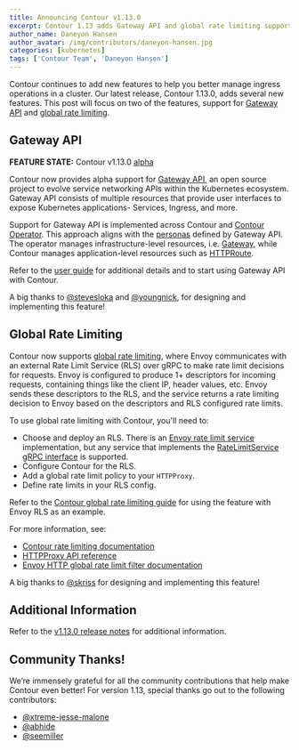 ```yaml
---
title: Announcing Contour v1.13.0
excerpt: Contour 1.13 adds Gateway API and global rate limiting support.
author_name: Daneyon Hansen
author_avatar: /img/contributors/daneyon-hansen.jpg
categories: [kubernetes]
tags: ['Contour Team', 'Daneyon Hansen']
---
```


Contour continues to add new features to help you better manage ingress operations in a cluster.
Our latest release, Contour 1.13.0, adds several new features. This post will focus on two of the
features, support for [Gateway API][1] and [global rate limiting][2].

## Gateway API

__FEATURE STATE:__ Contour v1.13.0 [alpha][3]

Contour now provides alpha support for [Gateway API][1], an open source project to evolve service
networking APIs within the Kubernetes ecosystem. Gateway API consists of multiple resources that provide
user interfaces to expose Kubernetes applications- Services, Ingress, and more.

Support for Gateway API is implemented across Contour and [Contour Operator][5]. This approach aligns
with the [personas][15] defined by Gateway API. The operator manages infrastructure-level resources, i.e.
[Gateway][6], while Contour manages application-level resources such as [HTTPRoute][7].

Refer to the [user guide][4] for additional details and to start using Gateway API with Contour.

A big thanks to [@stevesloka](https://github.com/stevesloka) and [@youngnick](https://github.com/youngnick),
for designing and implementing this feature!

## Global Rate Limiting

Contour now supports [global rate limiting][8], where Envoy communicates with an external Rate Limit Service
(RLS) over gRPC to make rate limit decisions for requests. Envoy is configured to produce 1+ descriptors for
incoming requests, containing things like the client IP, header values, etc. Envoy sends these descriptors
to the RLS, and the service returns a rate limiting decision to Envoy based on the descriptors and RLS
configured rate limits.

To use global rate limiting with Contour, you'll need to:
- Choose and deploy an RLS. There is an [Envoy rate limit service][9] implementation, but any service that
  implements the [RateLimitService gRPC interface][10] is supported.
- Configure Contour for the RLS.
- Add a global rate limit policy to your `HTTPProxy`.
- Define rate limits in your RLS config.

Refer to the [Contour global rate limiting guide][11] for using the feature with Envoy RLS as an example.

For more information, see:
- [Contour rate limiting documentation][12]
- [HTTPProxy API reference][13]
- [Envoy HTTP global rate limit filter documentation][14]

A big thanks to [@skriss](https://github.com/skriss) for designing and implementing this feature!

## Additional Information

Refer to the [v1.13.0 release notes][16] for additional information.

## Community Thanks!
We’re immensely grateful for all the community contributions that help make Contour even better!
For version 1.13, special thanks go out to the following contributors:

- [@xtreme-jesse-malone](https://github.com/xtreme-jesse-malone)
- [@abhide](https://github.com/abhide)
- [@seemiller](https://github.com/seemiller)

[1]: https://gateway-api.sigs.k8s.io/
[2]: https://www.envoyproxy.io/docs/envoy/v1.17.0/intro/arch_overview/other_features/global_rate_limiting.html
[3]: https://projectcontour.io/resources/deprecation-policy/
[4]: https://projectcontour.io/guides/gateway-api/
[5]: https://github.com/projectcontour/contour-operator
[6]: https://gateway-api.sigs.k8s.io/api-types/gateway/
[7]: https://gateway-api.sigs.k8s.io/api-types/httproute/
[8]: https://www.envoyproxy.io/docs/envoy/latest/intro/arch_overview/other_features/global_rate_limiting
[9]: https://github.com/envoyproxy/ratelimit
[10]: https://www.envoyproxy.io/docs/envoy/latest/api-v3/service/ratelimit/v3/rls.proto
[11]: https://projectcontour.io/guides/global-rate-limiting/
[12]: https://projectcontour.io/docs/v1.13.0/config/rate-limiting/
[13]: https://projectcontour.io/docs/v1.13.0/config/api/#projectcontour.io/v1.GlobalRateLimitPolicy
[14]: https://www.envoyproxy.io/docs/envoy/v1.17.0/configuration/http/http_filters/rate_limit_filter
[15]: https://gateway-api.sigs.k8s.io/concepts/api-overview/#roles-and-personas
[16]: https://github.com/projectcontour/contour/releases/tag/v1.13.0
